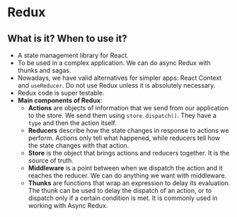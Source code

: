 # Redux

## What is it? When to use it?

- A state management library for React.
- To be used in a complex application. We can do async Redux with thunks and sagas.
- Nowadays, we have valid alternatives for simpler apps: React Context and `useReducer`. Do not use Redux unless it is absolutely necessary.
- Redux code is super testable.
- **Main components of Redux**:
  - **Actions** are objects of information that we send from our application to the store. We send them using `store.dispatch()`. They have a `type` and then the action itself.
  - **Reducers** describe how the state changes in response to actions we perform. Actions only tell what happened, while reducers tell how the state changes with that action.
  - **Store** is the object that brings actions and reducers together. It is the source of truth.
  - **Middleware** is a point between when we dispatch the action and it reaches the reducer. We can do anything we want with middleware.
  - **Thunks** are functions that wrap an expression to delay its evaluation. The thunk can be used to delay the dispatch of an action, or to dispatch only if a certain condition is met. It is commonly used in working with Async Redux.
